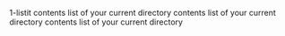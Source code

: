 1-listit
contents list of your current directory
contents list of your current directory
contents list of your current directory
